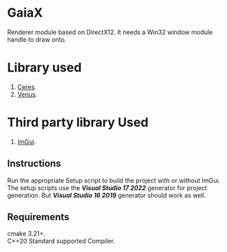 # GaiaX
Renderer module based on DirectX12. It needs a Win32 window module handle to draw onto.

# Library used
1. [Ceres](https://github.com/razerx100/Ceres).
2. [Venus](https://github.com/razerx100/Venus).

# Third party library Used
1. [ImGui](https://github.com/ocornut/imgui).

## Instructions
Run the appropriate Setup script to build the project with or without ImGui. The setup scripts use the ***Visual Studio 17 2022*** generator for project generation. But ***Visual Studio 16 2019*** generator should work as well.

## Requirements
cmake 3.21+.\
C++20 Standard supported Compiler.
